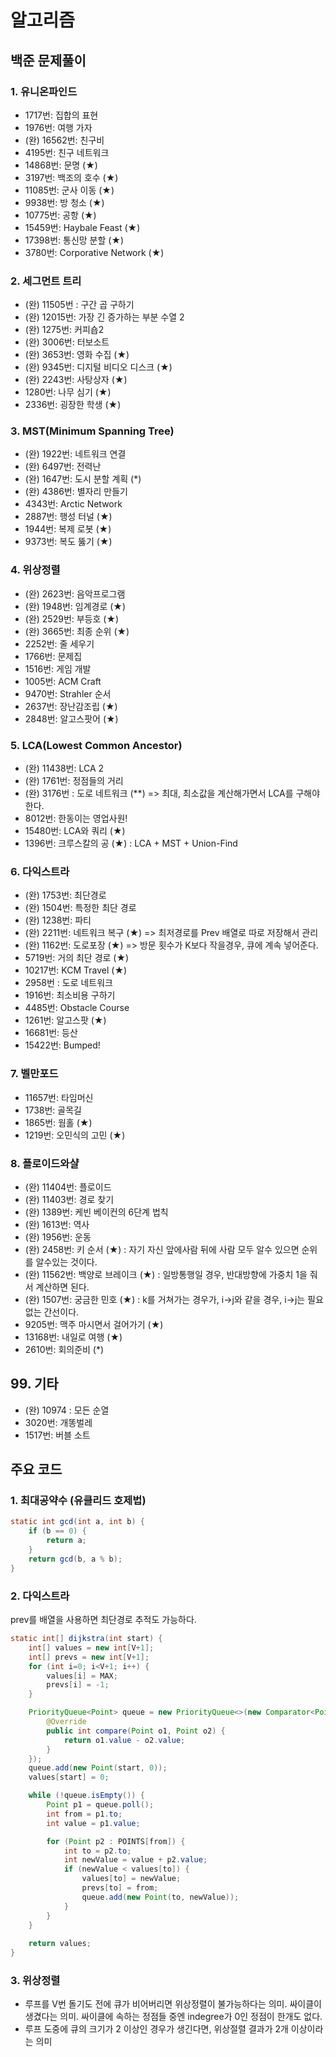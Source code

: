 # 알고리즘

## 백준 문제풀이
### 1. 유니온파인드
- 1717번: 집합의 표현
- 1976번: 여행 가자
- (완) 16562번: 친구비
- 4195번: 친구 네트워크
- 14868번: 문명 (★)
- 3197번: 백조의 호수 (★)
- 11085번: 군사 이동 (★)
- 9938번: 방 청소 (★)
- 10775번: 공항 (★)
- 15459번: Haybale Feast (★)
- 17398번: 통신망 분할 (★)
- 3780번: Corporative Network (★)

### 2. 세그먼트 트리
- (완) 11505번 : 구간 곱 구하기
- (완) 12015번: 가장 긴 증가하는 부분 수열 2
- (완) 1275번: 커피숍2
- (완) 3006번: 터보소트
- (완) 3653번: 영화 수집 (★)
- (완) 9345번: 디지털 비디오 디스크 (★)
- (완) 2243번: 사탕상자 (★)
- 1280번: 나무 심기 (★)
- 2336번: 굉장한 학생 (★)

### 3. MST(Minimum Spanning Tree)
- (완) 1922번: 네트워크 연결
- (완) 6497번: 전력난
- (완) 1647번: 도시 분할 계획 (*)
- (완) 4386번: 별자리 만들기
- 4343번: Arctic Network
- 2887번: 행성 터널 (★)
- 1944번: 복제 로봇 (★)
- 9373번: 복도 뚫기 (★)

### 4. 위상정렬
- (완) 2623번: 음악프로그램
- (완) 1948번: 임계경로 (★)
- (완) 2529번: 부등호 (★)
- (완) 3665번: 최종 순위 (★)
- 2252번: 줄 세우기
- 1766번: 문제집
- 1516번: 게임 개발
- 1005번: ACM Craft
- 9470번: Strahler 순서
- 2637번: 장난감조립 (★)
- 2848번: 알고스팟어 (★)

### 5. LCA(Lowest Common Ancestor)
- (완) 11438번: LCA 2
- (완) 1761번: 정점들의 거리
- (완) 3176번 : 도로 네트워크 (**) => 최대, 최소값을 계산해가면서 LCA를 구해야한다.
- 8012번: 한동이는 영업사원!
- 15480번: LCA와 쿼리 (★)
- 1396번: 크루스칼의 공 (★) : LCA + MST + Union-Find

### 6. 다익스트라
- (완) 1753번: 최단경로
- (완) 1504번: 특정한 최단 경로
- (완) 1238번: 파티
- (완) 2211번: 네트워크 복구 (★) => 최저경로를 Prev 배열로 따로 저장해서 관리
- (완) 1162번: 도로포장 (★) => 방문 횟수가 K보다 작을경우, 큐에 계속 넣어준다.
- 5719번: 거의 최단 경로 (★)
- 10217번: KCM Travel (★)
- 2958번 : 도로 네트워크
- 1916번: 최소비용 구하기
- 4485번: Obstacle Course
- 1261번: 알고스팟 (★)
- 16681번: 등산
- 15422번: Bumped!

### 7. 벨만포드
- 11657번: 타임머신
- 1738번: 골목길
- 1865번: 웜홀 (★)
- 1219번: 오민식의 고민 (★)

### 8. 플로이드와샬
- (완) 11404번: 플로이드
- (완) 11403번: 경로 찾기
- (완) 1389번: 케빈 베이컨의 6단계 법칙
- (완) 1613번: 역사
- (완) 1956번: 운동
- (완) 2458번: 키 순서 (★) : 자기 자신 앞에사람 뒤에 사람 모두 알수 있으면 순위를 알수있는 것이다.
- (완) 11562번: 백양로 브레이크 (★) : 일방통행일 경우, 반대방향에 가중치 1을 줘서 계산하면 된다.
- (완) 1507번: 궁금한 민호 (★) : k를 거쳐가는 경우가, i->j와 같을 경우, i->j는 필요없는 간선이다.
- 9205번: 맥주 마시면서 걸어가기 (★)
- 13168번: 내일로 여행 (★)
- 2610번: 회의준비 (*)

## 99. 기타
- (완) 10974 : 모든 순열
- 3020번: 개똥벌레
- 1517번: 버블 소트


## 주요 코드
### 1. 최대공약수 (유클리드 호제법)
````java
static int gcd(int a, int b) {
    if (b == 0) {
        return a;
    }
    return gcd(b, a % b);
}
````

### 2. 다익스트라
prev를 배열을 사용하면 최단경로 추적도 가능하다.
````java
static int[] dijkstra(int start) {
    int[] values = new int[V+1];
    int[] prevs = new int[V+1];
    for (int i=0; i<V+1; i++) {
        values[i] = MAX;
        prevs[i] = -1;
    }

    PriorityQueue<Point> queue = new PriorityQueue<>(new Comparator<Point>() {
        @Override
        public int compare(Point o1, Point o2) {
            return o1.value - o2.value;
        }
    });
    queue.add(new Point(start, 0));
    values[start] = 0;

    while (!queue.isEmpty()) {
        Point p1 = queue.poll();
        int from = p1.to;
        int value = p1.value;

        for (Point p2 : POINTS[from]) {
            int to = p2.to;
            int newValue = value + p2.value;
            if (newValue < values[to]) {
                values[to] = newValue;
                prevs[to] = from;
                queue.add(new Point(to, newValue));
            }
        }
    }
    
    return values;
}
````

### 3. 위상정렬
- 루프를 V번 돌기도 전에 큐가 비어버리면 위상정렬이 불가능하다는 의미. 싸이클이 생겼다는 의미. 싸이클에 속하는 정점들 중엔 indegree가 0인 정점이 한개도 없다.
- 루프 도중에 큐의 크기가 2 이상인 경우가 생긴다면, 위상절렬 결과가 2개 이상이라는 의미